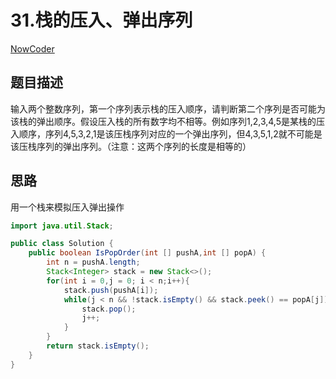 # 31.栈的压入、弹出序列

 [NowCoder](https://www.nowcoder.com/practice/d77d11405cc7470d82554cb392585106?tpId=13&tqId=11174&tPage=1&rp=1&ru=/ta/coding-interviews&qru=/ta/coding-interviews/question-ranking&from=cyc_github) 

## 题目描述

输入两个整数序列，第一个序列表示栈的压入顺序，请判断第二个序列是否可能为该栈的弹出顺序。假设压入栈的所有数字均不相等。例如序列1,2,3,4,5是某栈的压入顺序，序列4,5,3,2,1是该压栈序列对应的一个弹出序列，但4,3,5,1,2就不可能是该压栈序列的弹出序列。（注意：这两个序列的长度是相等的）



## 思路

用一个栈来模拟压入弹出操作

```java
import java.util.Stack;

public class Solution {
    public boolean IsPopOrder(int [] pushA,int [] popA) {
        int n = pushA.length;
        Stack<Integer> stack = new Stack<>();
        for(int i = 0,j = 0; i < n;i++){
            stack.push(pushA[i]);
            while(j < n && !stack.isEmpty() && stack.peek() == popA[j]){
                stack.pop();
                j++;
            }
        }
        return stack.isEmpty();
    }
}
```





